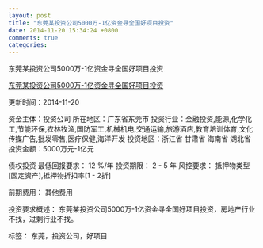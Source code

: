 ```yaml
---
layout: post
title: "东莞某投资公司5000万-1亿资金寻全国好项目投资"
date: 2014-11-20 15:34:24 +0800
comments: true
categories: 
---
```

东莞某投资公司5000万-1亿资金寻全国好项目投资

[东莞某投资公司5000万-1亿资金寻全国好项目投资](http://zijin.trjcn.com/detail_246823.html)

更新时间：2014-11-20

资金主体：投资公司
所在地区：广东省东莞市
投资行业：金融投资,能源,化学化工,节能环保,农林牧渔,国防军工,机械机电,交通运输,旅游酒店,教育培训体育,文化传媒广告,批发零售,医疗保健,海洋开发
投资地区：浙江省 甘肃省 海南省 湖北省
投资金额：5000万元-1亿元

债权投资
最低回报要求：
                            12 %/年
                                                                                投资期限：
                            2 - 5 年
                                                                                                                                        风控要求：
                            抵押物类型[固定资产],抵押物折扣率[1 - 2折]

前期费用：
其他费用

投资要求概述：
东莞某投资公司5000万-1亿资金寻全国好项目投资，房地产行业不找，过剩行业不找。

标签：
东莞，投资公司，好项目

